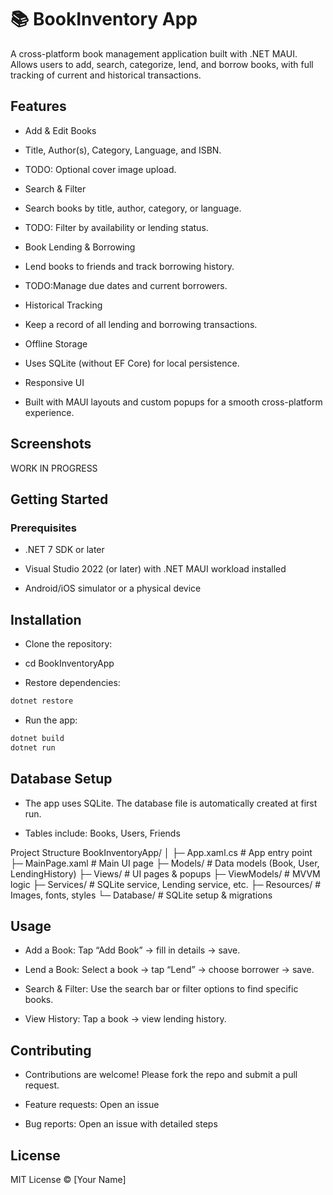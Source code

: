 # 📚 BookInventory App

A cross-platform book management application built with .NET MAUI.
Allows users to add, search, categorize, lend, and borrow books, with full tracking of current and historical transactions.

## Features

- Add & Edit Books

- Title, Author(s), Category, Language, and ISBN.

- TODO: Optional cover image upload.

- Search & Filter

- Search books by title, author, category, or language.

- TODO: Filter by availability or lending status.

- Book Lending & Borrowing

- Lend books to friends and track borrowing history.

- TODO:Manage due dates and current borrowers.

- Historical Tracking

- Keep a record of all lending and borrowing transactions.

- Offline Storage

- Uses SQLite (without EF Core) for local persistence.

- Responsive UI

- Built with MAUI layouts and custom popups for a smooth cross-platform experience.

## Screenshots

WORK IN PROGRESS

## Getting Started
### Prerequisites

- .NET 7 SDK or later

- Visual Studio 2022 (or later) with .NET MAUI workload installed

- Android/iOS simulator or a physical device

## Installation

- Clone the repository:

- cd BookInventoryApp


- Restore dependencies:
  
```csharp
dotnet restore
```

- Run the app:

```csharp
dotnet build
dotnet run
```

## Database Setup

- The app uses SQLite. The database file is automatically created at first run.

- Tables include: Books, Users, Friends

Project Structure
BookInventoryApp/
│
├─ App.xaml.cs           # App entry point
├─ MainPage.xaml         # Main UI page
├─ Models/               # Data models (Book, User, LendingHistory)
├─ Views/                # UI pages & popups
├─ ViewModels/           # MVVM logic
├─ Services/             # SQLite service, Lending service, etc.
├─ Resources/            # Images, fonts, styles
└─ Database/             # SQLite setup & migrations

## Usage

- Add a Book: Tap “Add Book” → fill in details → save.

- Lend a Book: Select a book → tap “Lend” → choose borrower → save.

- Search & Filter: Use the search bar or filter options to find specific books.

- View History: Tap a book → view lending history.

## Contributing

- Contributions are welcome! Please fork the repo and submit a pull request.

- Feature requests: Open an issue

- Bug reports: Open an issue with detailed steps

## License

MIT License © [Your Name]
